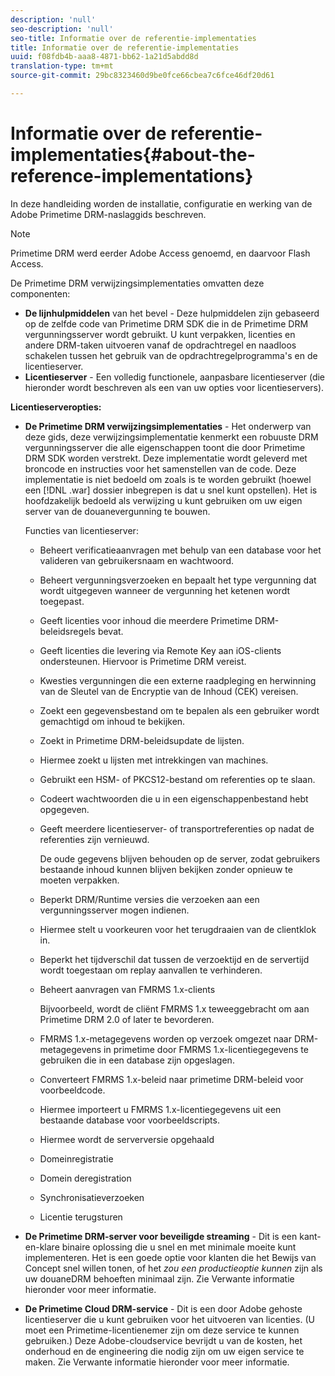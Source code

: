 ```yaml
---
description: 'null'
seo-description: 'null'
seo-title: Informatie over de referentie-implementaties
title: Informatie over de referentie-implementaties
uuid: f08fdb4b-aaa8-4871-bb62-1a21d5abdd8d
translation-type: tm+mt
source-git-commit: 29bc8323460d9be0fce66cbea7c6fce46df20d61

---
```



# Informatie over de referentie-implementaties{#about-the-reference-implementations}

In deze handleiding worden de installatie, configuratie en werking van de Adobe Primetime DRM-naslaggids beschreven.

>[!NOTE]
>
>Primetime DRM werd eerder Adobe Access genoemd, en daarvoor Flash Access.

De Primetime DRM verwijzingsimplementaties omvatten deze componenten:

* **De lijnhulpmiddelen** van het bevel - Deze hulpmiddelen zijn gebaseerd op de zelfde code van Primetime DRM SDK die in de Primetime DRM vergunningsserver wordt gebruikt. U kunt verpakken, licenties en andere DRM-taken uitvoeren vanaf de opdrachtregel en naadloos schakelen tussen het gebruik van de opdrachtregelprogramma&#39;s en de licentieserver.
* **Licentieserver** - Een volledig functionele, aanpasbare licentieserver (die hieronder wordt beschreven als een van uw opties voor licentieservers).

**Licentieserveropties:**

* **De Primetime DRM verwijzingsimplementaties** - Het onderwerp van deze gids, deze verwijzingsimplementatie kenmerkt een robuuste DRM vergunningsserver die alle eigenschappen toont die door Primetime DRM SDK worden verstrekt. Deze implementatie wordt geleverd met broncode en instructies voor het samenstellen van de code. Deze implementatie is niet bedoeld om zoals is te worden gebruikt (hoewel een [!DNL .war] dossier inbegrepen is dat u snel kunt opstellen). Het is hoofdzakelijk bedoeld als verwijzing u kunt gebruiken om uw eigen server van de douanevergunning te bouwen.

   Functies van licentieserver:

   * Beheert verificatieaanvragen met behulp van een database voor het valideren van gebruikersnaam en wachtwoord.
   * Beheert vergunningsverzoeken en bepaalt het type vergunning dat wordt uitgegeven wanneer de vergunning het ketenen wordt toegepast.
   * Geeft licenties voor inhoud die meerdere Primetime DRM-beleidsregels bevat.
   * Geeft licenties die levering via Remote Key aan iOS-clients ondersteunen. Hiervoor is Primetime DRM vereist.
   * Kwesties vergunningen die een externe raadpleging en herwinning van de Sleutel van de Encryptie van de Inhoud (CEK) vereisen.
   * Zoekt een gegevensbestand om te bepalen als een gebruiker wordt gemachtigd om inhoud te bekijken.
   * Zoekt in Primetime DRM-beleidsupdate de lijsten.
   * Hiermee zoekt u lijsten met intrekkingen van machines.
   * Gebruikt een HSM- of PKCS12-bestand om referenties op te slaan.
   * Codeert wachtwoorden die u in een eigenschappenbestand hebt opgegeven.
   * Geeft meerdere licentieserver- of transportreferenties op nadat de referenties zijn vernieuwd.

      De oude gegevens blijven behouden op de server, zodat gebruikers bestaande inhoud kunnen blijven bekijken zonder opnieuw te moeten verpakken.
   * Beperkt DRM/Runtime versies die verzoeken aan een vergunningsserver mogen indienen.
   * Hiermee stelt u voorkeuren voor het terugdraaien van de clientklok in.
   * Beperkt het tijdverschil dat tussen de verzoektijd en de servertijd wordt toegestaan om replay aanvallen te verhinderen.
   * Beheert aanvragen van FMRMS 1.x-clients

      Bijvoorbeeld, wordt de cliënt FMRMS 1.x teweeggebracht om aan Primetime DRM 2.0 of later te bevorderen.
   * FMRMS 1.x-metagegevens worden op verzoek omgezet naar DRM-metagegevens in primetime door FMRMS 1.x-licentiegegevens te gebruiken die in een database zijn opgeslagen.
   * Converteert FMRMS 1.x-beleid naar primetime DRM-beleid voor voorbeeldcode.
   * Hiermee importeert u FMRMS 1.x-licentiegegevens uit een bestaande database voor voorbeeldscripts.
   * Hiermee wordt de serverversie opgehaald
   * Domeinregistratie
   * Domein deregistration
   * Synchronisatieverzoeken
   * Licentie terugsturen

* **De Primetime DRM-server voor beveiligde streaming** - Dit is een kant-en-klare binaire oplossing die u snel en met minimale moeite kunt implementeren. Het is een goede optie voor klanten die het Bewijs van Concept snel willen tonen, of het *zou een productieoptie kunnen* zijn als uw douaneDRM behoeften minimaal zijn. Zie Verwante informatie hieronder voor meer informatie.

* **De Primetime Cloud DRM-service** - Dit is een door Adobe gehoste licentieserver die u kunt gebruiken voor het uitvoeren van licenties. (U moet een Primetime-licentienemer zijn om deze service te kunnen gebruiken.) Deze Adobe-cloudservice bevrijdt u van de kosten, het onderhoud en de engineering die nodig zijn om uw eigen service te maken. Zie Verwante informatie hieronder voor meer informatie.

